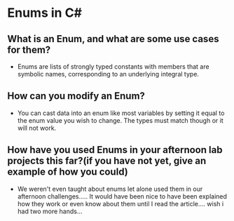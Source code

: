 # Enums in C#

## What is an Enum, and what are some use cases for them?

* Enums are lists of strongly typed constants with members that are symbolic names, corresponding to an underlying integral type.

## How can you modify an Enum?

* You can cast data into an enum like most variables by setting it equal to the enum value you wish to change. The types must match though or it will not work.

## How have you used Enums in your afternoon lab projects this far?(if you have not yet, give an example of how you could)

* We weren't even taught about enums let alone used them in our afternoon challenges..... It would have been nice to have been explained how they work or even know about them until I read the article.... wish i had two more hands...
